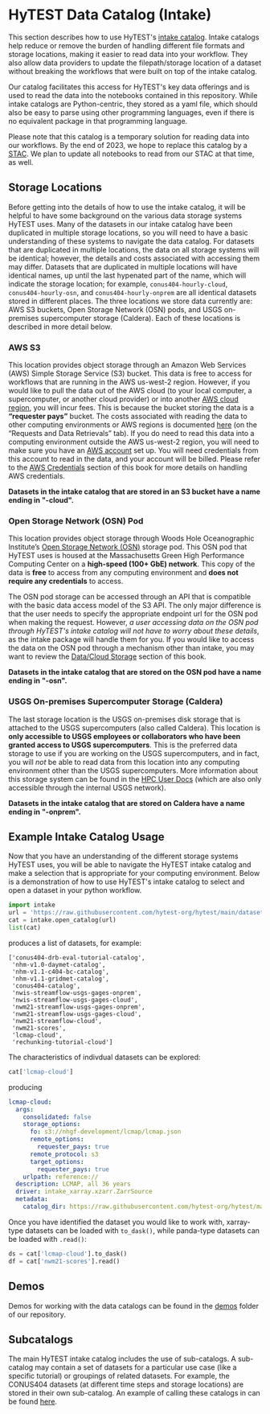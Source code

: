 # HyTEST Data Catalog (Intake)
This section describes how to use HyTEST's [intake catalog](https://intake.readthedocs.io/en/latest/catalog.html). Intake catalogs help reduce or remove the burden of handling different file formats and storage locations, making it easier to read data into your workflow. They also allow data providers to update the filepath/storage location of a dataset without breaking the workflows that were built on top of the intake catalog.

Our catalog facilitates this access for HyTEST's key data offerings and is used to read the data into the notebooks contained in this repository. While intake catalogs are Python-centric, they stored as a yaml file, which should also be easy to parse using other programming languages, even if there is no equivalent package in that programming language.

Please note that this catalog is a temporary solution for reading data into our workflows. By the end of 2023, we hope to replace this catalog by a [STAC](https://stacspec.org/en). We plan to update all notebooks to read from our STAC at that time, as well.

## Storage Locations
Before getting into the details of how to use the intake catalog, it will be helpful to have some background on the various data storage systems HyTEST uses. Many of the datasets in our intake catalog have been duplicated in multiple storage locations, so you will need to have a basic understanding of these systems to navigate the data catalog. For datasets that are duplicated in multiple locations, the data on all storage systems will be identical; however, the details and costs associated with accessing them may differ. Datasets that are duplicated in multiple locations will have identical names, up until the last hypenated part of the name, which will indicate the storage location; for example, `conus404-hourly-cloud`, `conus404-hourly-osn`, and `conus404-hourly-onprem` are all identical datasets stored in different places. The three locations we store data currently are: AWS S3 buckets, Open Storage Network (OSN) pods, and USGS on-premises supercomputer storage (Caldera). Each of these locations is described in more detail below.

### AWS S3
This location provides object storage through an Amazon Web Services (AWS) Simple Storage Service (S3) bucket. This data is free to access for workflows that are running in the AWS us-west-2 region. However, if you would like to pull the data out of the AWS cloud (to your local computer, a supercomputer, or another cloud provider) or into another [AWS cloud region](https://docs.aws.amazon.com/AmazonRDS/latest/UserGuide/Concepts.RegionsAndAvailabilityZones.html), you will incur fees. This is because the bucket storing the data is a **“requester pays”** bucket. The costs associated with reading the data to other computing environments or AWS regions is documented [here](https://aws.amazon.com/s3/pricing/) (on the “Requests and Data Retrievals” tab). If you do need to read this data into a computing environment outside the AWS us-west-2 region, you will need to make sure you have an [AWS account](https://aws.amazon.com/account/) set up. You will need credentials from this account to read in the data, and your account will be billed. Please refer to the [AWS Credentials](../environment_set_up/Help_AWS_Credentials.ipynb) section of this book for more details on handling AWS credentials.

**Datasets in the intake catalog that are stored in an S3 bucket have a name ending in "-cloud".**

### Open Storage Network (OSN) Pod
This location provides object storage through Woods Hole Oceanographic Institute’s [Open Storage Network (OSN)](https://www.openstoragenetwork.org/) storage pod. This OSN pod that HyTEST uses is housed at the Massachusetts Green High Performance Computing Center on a **high-speed (100+ GbE) network**. This copy of the data is **free** to access from any computing environment and **does not require any credentials** to access.

The OSN pod storage can be accessed through an API that is compatible with the basic data access model of the S3 API. The only major difference is that the user needs to specify the appropriate endpoint url for the OSN pod when making the request. However, *a user accessing data on the OSN pod through HyTEST's intake catalog will not have to worry about these details*, as the intake package will handle them for you. If you would like to access the data on the OSN pod through a mechanism other than intake, you may want to review the [Data/Cloud Storage](../essential_reading/DataSources/Data_S3.md) section of this book.

**Datasets in the intake catalog that are stored on the OSN pod have a name ending in "-osn".**
 
### USGS On-premises Supercomputer Storage (Caldera)
The last storage location is the USGS on-premises disk storage that is attached to the USGS supercomputers (also called Caldera). This location is **only accessible to USGS employees or collaborators who have been granted access to USGS supercomputers**. This is the preferred data storage to use if you are working on the USGS supercomputers, and in fact, you will *not* be able to read data from this location into any computing environment other than the USGS supercomputers. More information about this storage system can be found in the [HPC User Docs](https://hpcportal.cr.usgs.gov/hpc-user-docs/supercomputers/caldera.html) (which are also only accessible through the internal USGS network).

**Datasets in the intake catalog that are stored on Caldera have a name ending in "-onprem".**

## Example Intake Catalog Usage
Now that you have an understanding of the different storage systems HyTEST uses, you will be able to navigate the HyTEST intake catalog and make a selection that is appropriate for your computing environment. Below is a demonstration of how to use HyTEST's intake catalog to select and open a dataset in your python workflow.

```python
import intake
url = 'https://raw.githubusercontent.com/hytest-org/hytest/main/dataset_catalog/hytest_intake_catalog.yml'
cat = intake.open_catalog(url)
list(cat)
```
produces a list of datasets, for example:
```
['conus404-drb-eval-tutorial-catalog',
 'nhm-v1.0-daymet-catalog',
 'nhm-v1.1-c404-bc-catalog',
 'nhm-v1.1-gridmet-catalog',
 'conus404-catalog',
 'nwis-streamflow-usgs-gages-onprem',
 'nwis-streamflow-usgs-gages-cloud',
 'nwm21-streamflow-usgs-gages-onprem',
 'nwm21-streamflow-usgs-gages-cloud',
 'nwm21-streamflow-cloud',
 'nwm21-scores',
 'lcmap-cloud',
 'rechunking-tutorial-cloud']
 ```
 The characteristics of indivdual datasets can be explored:
```python
cat['lcmap-cloud']
```
producing
```yaml
lcmap-cloud:
  args:
    consolidated: false
    storage_options:
      fo: s3://nhgf-development/lcmap/lcmap.json
      remote_options:
        requester_pays: true
      remote_protocol: s3
      target_options:
        requester_pays: true
    urlpath: reference://
  description: LCMAP, all 36 years
  driver: intake_xarray.xzarr.ZarrSource
  metadata:
    catalog_dir: https://raw.githubusercontent.com/hytest-org/hytest/main/dataset_catalog
 ```
 
Once you have identified the dataset you would like to work with, xarray-type datasets can be loaded with `to_dask()`, while panda-type datasets can be loaded with `.read()`:
```python
ds = cat['lcmap-cloud'].to_dask()
df = cat['nwm21-scores'].read()
```

## Demos
Demos for working with the data catalogs can be found in the [demos](https://github.com/hytest-org/hytest/tree/main/dataset_catalog/demos) folder of our repository.

## Subcatalogs
The main HyTEST intake catalog includes the use of sub-catalogs. A sub-catalog may contain a set of datasets for a particular use case (like a specific tutorial) or groupings of related datasets. For example, the CONUS404 datasets (at different time steps and storage locations) are stored in their own sub-catalog. An example of calling these catalogs in can be found [here](./subcatalogs/README.md). 

